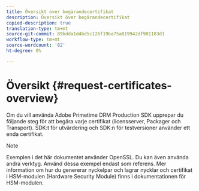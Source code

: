 ```yaml
---
title: Översikt över begärandecertifikat
description: Översikt över begärandecertifikat
copied-description: true
translation-type: tm+mt
source-git-commit: 89bdda1d4bd5c126f19ba75a819942df901183d1
workflow-type: tm+mt
source-wordcount: '82'
ht-degree: 0%

---
```



# Översikt {#request-certificates-overview}

Om du vill använda Adobe Primetime DRM Production SDK upprepar du följande steg för att begära varje certifikat (licensserver, Packager och Transport). SDK:t för utvärdering och SDK:n för testversioner använder ett enda certifikat.

>[!NOTE]
>
>Exemplen i det här dokumentet använder OpenSSL. Du kan även använda andra verktyg. Använd dessa exempel endast som referens. Mer information om hur du genererar nyckelpar och lagrar nycklar och certifikat i HSM-modulen (Hardware Security Module) finns i dokumentationen för HSM-modulen.